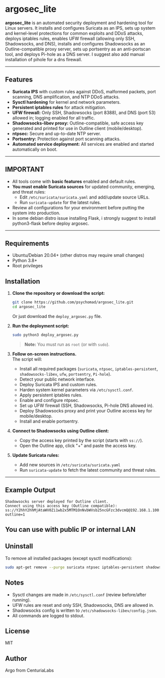 # argosec_lite

**argosec_lite** is an automated security deployment and hardening tool for Linux servers. It installs and configures Suricata as an IPS, sets up system and kernel-level protections for common exploits and DDoS attacks, deploys iptables rules, enables UFW firewall (allowing only SSH, Shadowsocks, and DNS), installs and configures Shadowsocks as an Outline-compatible proxy server, sets up portsentry as an anti-portscan tool, and deploys Pi-hole as a DNS server. I suggest also add manual installation of pihole for a dns firewall.

---

## Features

- **Suricata IPS** with custom rules against DDoS, malformed packets, port scanning, DNS amplification, and NTP DDoS attacks.
- **Sysctl hardening** for kernel and network parameters.
- **Persistent iptables rules** for attack mitigation.
- **UFW firewall:** Only SSH, Shadowsocks (port 8388), and DNS (port 53) allowed in; logging enabled for all traffic.
- **Shadowsocks-libev proxy:** Outline-compatible, safe access key generated and printed for use in Outline client (mobile/desktop).
- **ntpsec:** Secure and up-to-date NTP server.
- **Portsentry:** Protection against port scanning attacks.
- **Automated service deployment:** All services are enabled and started automatically on boot.

---

## IMPORTANT

- All tools come with **basic features** enabled and default rules.
- **You must enable Suricata sources** for updated community, emerging, and threat rules:
  - Edit `/etc/suricata/suricata.yaml` and add/update source URLs.
  - Run `suricata-update` for the latest rules.
- Review all configurations for your environment before putting the system into production.
- In some debian distro issue installing Flask, i strongly suggest to install python3-flask before deploy argosec.

---

## Requirements

- Ubuntu/Debian 20.04+ (other distros may require small changes)
- Python 3.8+
- Root privileges

## Installation

1. **Clone the repository or download the script:**

    ```bash
    git clone https://github.com/psychomad/argosec_lite.git
    cd argosec_lite
    ```

    Or just download the `deploy_argosec.py` file.

2. **Run the deployment script:**

    ```bash
    sudo python3 deploy_argosec.py
    ```

    > **Note:** You must run as `root` (or with `sudo`).

3. **Follow on-screen instructions.**  
   The script will:
   - Install all required packages (`suricata`, `ntpsec`, `iptables-persistent`, `shadowsocks-libev`, `ufw`, `portsentry`, `Pi-hole`).
   - Detect your public network interface.
   - Deploy Suricata IPS and custom rules.
   - Harden system kernel parameters via `/etc/sysctl.conf`.
   - Apply persistent iptables rules.
   - Enable and configure ntpsec.
   - Set up UFW firewall (SSH, Shadowsocks, Pi-hole DNS allowed in).
   - Deploy Shadowsocks proxy and print your Outline access key for mobile/desktop.
   - Install and enable portsentry.

4. **Connect to Shadowsocks using Outline client:**

    - Copy the access key printed by the script (starts with `ss://`).
    - Open the Outline app, click "+" and paste the access key.

5. **Update Suricata rules:**
    - Add new sources in `/etc/suricata/suricata.yaml`
    - Run `suricata-update` to fetch the latest community and threat rules.

---

## Example Output

```text
Shadowsocks server deployed for Outline client.
Connect using this access key (Outline compatible):
ss://Y2hhY2hhMjAtaWV0Zi1wb2x5MTM1OnNvbWVsb25ncGFzc3dvcmQ@192.168.1.100:8388/?outline=1
```
You can use with public IP or internal LAN
---

## Uninstall

To remove all installed packages (except sysctl modifications):

```bash
sudo apt-get remove --purge suricata ntpsec iptables-persistent shadowsocks-libev ufw portsentry
```

## Notes

- Sysctl changes are made in `/etc/sysctl.conf` (review before/after running).
- UFW rules are reset and only SSH, Shadowsocks, DNS are allowed in.
- Shadowsocks config is written to `/etc/shadowsocks-libev/config.json`.
- All commands are logged to stdout.

## License

MIT

## Author

Argo from CenturiaLabs
